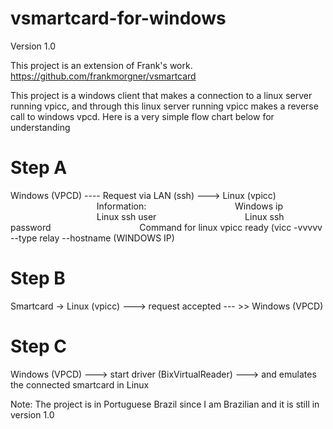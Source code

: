 # vsmartcard-for-windows
Version 1.0

This project is an extension of Frank's work.
https://github.com/frankmorgner/vsmartcard

This project is a windows client that makes a connection to a linux server running vpicc, and through this linux server running vpicc makes a reverse call to windows vpcd. Here is a very simple flow chart below for understanding

# Step A
Windows (VPCD) ---- Request via LAN (ssh) ---> Linux (vpicc)
                                   Information:
                                   Windows ip
                                   Linux ssh user
                                   Linux ssh password
                                   Command for linux vpicc ready (vicc -vvvvv --type relay --hostname (WINDOWS IP)
# Step B
Smartcard -> Linux (vpicc) ---> request accepted --- >> Windows (VPCD)
# Step C
Windows (VPCD) ---> start driver (BixVirtualReader) ---> and emulates the connected smartcard in Linux

Note: The project is in Portuguese Brazil since I am Brazilian and it is still in version 1.0
